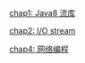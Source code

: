 
[chap1: Java8 流库](./chap1/readme.md)

[chap2: I/O stream](./chap2/readme.md)

[chap4: 网络编程](./chap4/readme.md)

